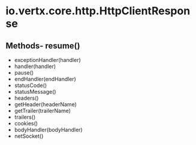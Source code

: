# io.vertx.core.http.HttpClientResponse
## Methods- resume()
- exceptionHandler(handler)
- handler(handler)
- pause()
- endHandler(endHandler)
- statusCode()
- statusMessage()
- headers()
- getHeader(headerName)
- getTrailer(trailerName)
- trailers()
- cookies()
- bodyHandler(bodyHandler)
- netSocket()
